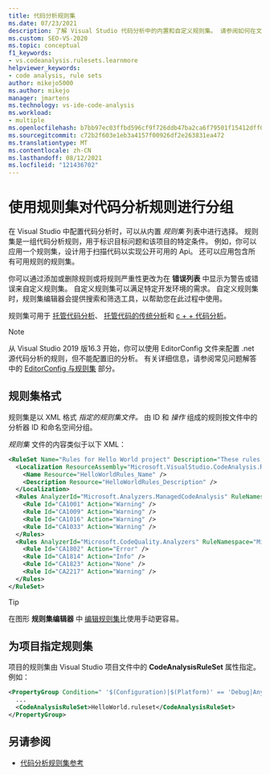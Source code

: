 ```yaml
---
title: 代码分析规则集
ms.date: 07/23/2021
description: 了解 Visual Studio 代码分析中的内置和自定义规则集。 请参阅如何在文件中指定规则集和如何配置项目中的规则集。
ms.custom: SEO-VS-2020
ms.topic: conceptual
f1_keywords:
- vs.codeanalysis.rulesets.learnmore
helpviewer_keywords:
- code analysis, rule sets
author: mikejo5000
ms.author: mikejo
manager: jmartens
ms.technology: vs-ide-code-analysis
ms.workload:
- multiple
ms.openlocfilehash: b7bb97ec03ffbd596cf9f726ddb47ba2ca6f79501f15412dff0d60d2d83f68d6
ms.sourcegitcommit: c72b2f603e1eb3a4157f00926df2e263831ea472
ms.translationtype: MT
ms.contentlocale: zh-CN
ms.lasthandoff: 08/12/2021
ms.locfileid: "121436702"
---
```

# <a name="use-rule-sets-to-group-code-analysis-rules"></a>使用规则集对代码分析规则进行分组

在 Visual Studio 中配置代码分析时，可以从内置 *规则集* 列表中进行选择。 规则集是一组代码分析规则，用于标识目标问题和该项目的特定条件。 例如，你可以应用一个规则集，设计用于扫描代码以实现公开可用的 Api。 还可以应用包含所有可用规则的规则集。

你可以通过添加或删除规则或将规则严重性更改为在 **错误列表** 中显示为警告或错误来自定义规则集。 自定义规则集可以满足特定开发环境的需求。 自定义规则集时，规则集编辑器会提供搜索和筛选工具，以帮助您在此过程中使用。

规则集可用于 [托管代码分析](/dotnet/fundamentals/code-analysis/code-quality-rule-options)、 [托管代码的传统分析](how-to-configure-code-analysis-for-a-managed-code-project.md)和 [c + + 代码分析](/cpp/code-quality/using-rule-sets-to-specify-the-cpp-rules-to-run)。

>[!NOTE]
> 从 Visual Studio 2019 版16.3 开始，你可以使用 EditorConfig 文件来配置 .net 源代码分析的规则，但不能配置旧的分析。 有关详细信息，请参阅常见问题解答中的 [EditorConfig 与规则集](../code-quality/analyzers-faq.yml) 部分。

## <a name="rule-set-format"></a>规则集格式

规则集是以 XML 格式 *指定的规则集文件。* 由 ID 和 *操作* 组成的规则按文件中的分析器 ID 和命名空间分组。

*规则集* 文件的内容类似于以下 XML：

```xml
<RuleSet Name="Rules for Hello World project" Description="These rules focus on critical issues for the Hello World app." ToolsVersion="10.0">
  <Localization ResourceAssembly="Microsoft.VisualStudio.CodeAnalysis.RuleSets.Strings.dll" ResourceBaseName="Microsoft.VisualStudio.CodeAnalysis.RuleSets.Strings.Localized">
    <Name Resource="HelloWorldRules_Name" />
    <Description Resource="HelloWorldRules_Description" />
  </Localization>
  <Rules AnalyzerId="Microsoft.Analyzers.ManagedCodeAnalysis" RuleNamespace="Microsoft.Rules.Managed">
    <Rule Id="CA1001" Action="Warning" />
    <Rule Id="CA1009" Action="Warning" />
    <Rule Id="CA1016" Action="Warning" />
    <Rule Id="CA1033" Action="Warning" />
  </Rules>
  <Rules AnalyzerId="Microsoft.CodeQuality.Analyzers" RuleNamespace="Microsoft.CodeQuality.Analyzers">
    <Rule Id="CA1802" Action="Error" />
    <Rule Id="CA1814" Action="Info" />
    <Rule Id="CA1823" Action="None" />
    <Rule Id="CA2217" Action="Warning" />
  </Rules>
</RuleSet>
```

> [!TIP]
> 在图形 **规则集编辑器** 中 [编辑规则集](../code-quality/working-in-the-code-analysis-rule-set-editor.md)比使用手动更容易。

## <a name="specify-a-rule-set-for-a-project"></a>为项目指定规则集

项目的规则集由 Visual Studio 项目文件中的 **CodeAnalysisRuleSet** 属性指定。 例如：

```xml
<PropertyGroup Condition=" '$(Configuration)|$(Platform)' == 'Debug|AnyCPU' ">
  ...
  <CodeAnalysisRuleSet>HelloWorld.ruleset</CodeAnalysisRuleSet>
</PropertyGroup>
```

## <a name="see-also"></a>另请参阅

- [代码分析规则集参考](../code-quality/rule-set-reference.md)